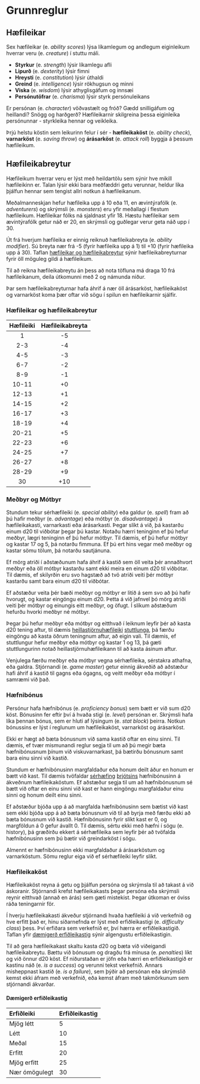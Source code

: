 # Grunnreglur

## Hæfileikar

Sex hæfileikar (e. _ability scores_) lýsa líkamlegum og andlegum eiginleikum hverrar veru (e. _creature_) í stuttu máli.

* **Styrkur** (e. _strength_) lýsir líkamlegu afli
* **Lipurð** (e. _dexterity_) lýsir fimni
* **Hreysti** (e. _constitution_) lýsir úthaldi
* **Greind** (e. _intelligence_) lýsir rökhugsun og minni
* **Viska** (e. _wisdom_) lýsir athyglisgáfum og innsæi
* **Persónutöfrar** (e. _charisma_) lýsir styrk persónuleikans

Er persónan (e. _character_) vöðvastælt og fróð? Gædd snilligáfum og heillandi? Snögg og harðgerð? Hæfileikarnir skilgreina þessa eiginleika persónunnar - styrkleika hennar og veikleika.

Þrjú helstu köstin sem leikurinn felur í sér - **hæfileikaköst** (e. _ability check_), **varnarköst** (e. _saving throw_) og **árásarköst** (e. _attack roll_) byggja á þessum hæfileikum.

## Hæfileikabreytur

Hæfileikum hverrar veru er lýst með heildartölu sem sýnir hve mikill hæfileikinn er. Talan lýsir ekki bara meðfæddri getu verunnar, heldur líka þjálfun hennar sem tengist allri notkun á hæfileikanum.

Meðalmanneskjan hefur hæfileika upp á 10 eða 11, en ævintýrafólk (e. _adventurers_) og skrýmsli (e. _monsters_) eru yfir meðallagi í flestum hæfileikum. Hæfileikar fólks ná sjaldnast yfir 18. Hæstu hæfileikar sem ævintýrafólk getur náð er 20, en skrýmsli og guðlegar verur geta náð upp í 30.

Út frá hverjum hæfileika er einnig reiknuð hæfileikabreyta (e. _ability modifier_). Sú breyta nær frá -5 (fyrir hæfileika upp á 1) til +10 (fyrir hæfileika upp á 30). Taflan [hæfileikar og hæfileikabreytur](#hæfileikar-og-hæfileikabreytur) sýnir hæfileikabreyturnar fyrir öll möguleg gildi á hæfileikum. 

Til að reikna hæfileikabreytu án þess að nota töfluna má draga 10 frá hæfileikanum, deila útkomunni með 2 og námunda niður.

Þar sem hæfileikabreyturnar hafa áhrif á nær öll árásarköst, hæfileikaköst og varnarköst koma þær oftar við sögu í spilun en hæfileikarnir sjálfir.

### Hæfileikar og hæfileikabreytur


| Hæfileiki | Hæfileikabreyta |
|:---------:|:---------------:|
|1 	        |  -5             |
|2-3        |  -4             |
|4-5        |  -3             |
|6-7        |  -2             |
|8-9        |  -1             |
|10-11      |  +0             |
|12-13      |  +1             |
|14-15      |  +2             |
|16-17      |  +3             |
|18-19      |  +4             |
|20-21      |  +5             |
|22-23      |  +6             |
|24-25      |  +7             |
|26-27      |  +8             |
|28-29      |  +9             |
|30         | +10             |

### Meðbyr og Mótbyr

Stundum tekur sérhæfileiki (e. _special ability_) eða galdur (e. _spell_) fram að þú hafir meðbyr (e. _advantage_) eða mótbyr (e. _disadvantage_) á hæfileikakasti, varnarkasti eða árásarkasti. Þegar slíkt á við, þá kastarðu einum d20 til viðbótar þegar þú kastar. Notaðu hærri teninginn ef þú hefur meðbyr, lægri teninginn ef þú hefur mótbyr. Til dæmis, ef þú hefur mótbyr og kastar 17 og 5, þá notarðu fimmuna. Ef þú ert hins vegar með meðbyr og kastar sömu tölum, þá notarðu sautjánuna.

Ef mörg atriði í aðstæðunum hafa áhrif á kastið sem öll veita þér annaðhvort meðbyr eða öll mótbyr kastarðu samt ekki meira en einum d20 til viðbótar. Til dæmis, ef skilyrðin eru svo hagstæð að tvö atriði veiti þér mótbyr kastarðu samt bara einum d20 til viðbótar.

Ef aðstæður veita þér bæði meðbyr og mótbyr er litið á sem svo að þú hafir hvorugt, og kastar eingöngu einum d20. Þetta á við jafnvel þó mörg atriði veiti þér mótbyr og einungis eitt meðbyr, og öfugt. Í slíkum aðstæðum hefurðu hvorki meðbyr né mótbyr.

Þegar þú hefur meðbyr eða mótbyr og eitthvað í leiknum leyfir þér að kasta d20 tening aftur, til dæmis [heillastjörnuhæfileiki](#heillastjarna) [stuttlunga](#stuttlungar), þá færðu eingöngu að kasta öðrum teningnum aftur, að eigin vali. Til dæmis, ef stuttlungur hefur meðbyr eða mótbyr og kastar 1 og 13, þá gæti stuttlungurinn notað heillastjörnuhæfileikann til að kasta ásinum aftur.

Venjulega færðu meðbyr eða mótbyr vegna sérhæfileika, sérstakra athafna, eða galdra. Stjórnandi (e. _game master_) getur einnig ákveðið að aðstæður hafi áhrif á kastið til gagns eða ógagns, og veitt meðbyr eða mótbyr í samræmi við það.

### Hæfnibónus

Persónur hafa hæfnibónus (e. _proficiency bonus_) sem bætt er við sum d20 köst. Bónusinn fer eftir því á hvaða stigi (e. _level_) persónan er. Skrýmsli hafa líka þennan bónus, sem er hluti af lýsingum (e. _stat block_) þeirra. Notkun bónussins er lýst í reglunum um hæfileikaköst, varnarköst og árásarköst.

Ekki er hægt að bæta bónusnum við sama kastið oftar en einu sinni. Til dæmis, ef tvær mismunandi reglur segja til um að þú megir bæta hæfnibónusnum þínum við viskuvarnarkast, þá bætirðu bónusnum samt bara einu sinni við kastið.

Stundum er hæfnibónusinn margfaldaður eða honum deilt áður en honum er bætt við kast. Til dæmis tvöfaldar [sérhæfing](#sérhæfing) [þrjótsins](#þrjótur) hæfnibónusinn á ákveðnum hæfileikaköstum. Ef aðstæður segja til um að hæfnibónusnum sé bætt við oftar en einu sinni við kast er hann eingöngu margfaldaður einu sinni og honum deilt einu sinni.

Ef aðstæður bjóða upp á að margfalda hæfnibónusinn sem bætist við kast sem ekki bjóða upp á að bæta bónusnum við til að byrja með færðu ekki að bæta bónusnum við kastið. Hæfnibónusinn fyrir slíkt kast er 0, og margföldun á 0 gefur ávallt 0. Til dæmis, sértu ekki með hæfni í sögu (e. history), þá græðirðu ekkert á sérhæfileika sem leyfir þér að tvöfalda hæfnibónusinn sem þú bætir við greindarköst í sögu.

Almennt er hæfnibónusinn ekki margfaldaður á árásarköstum og varnarköstum. Sömu reglur eiga við ef sérhæfileiki leyfir slíkt.

### Hæfileikaköst

Hæfileikaköst reyna á getu og þjálfun persóna og skrýmsla til að takast á við áskoranir. Stjórnandi krefst hæfileikakasts þegar persóna eða skrýmsli reynir eitthvað (annað en árás) sem gæti mistekist. Þegar útkoman er óviss ráða teningarnir för.

Í hverju hæfileikakasti ákveður stjórnandi hvaða hæfileiki á við verkefnið og hve erfitt það er, hinu síðarnefnda er lýst með erfiðleikastigi (e. _difficulty class_) þess. Því erfiðara sem verkefnið er, því hærra er erfiðleikastigið. Taflan yfir [dæmigerð erfiðleikastig](#dæmigerð-erfiðleikastig) sýnir algengustu erfiðleikastigin.

Til að gera hæfileikakast skaltu kasta d20 og bæta við viðeigandi hæfileikabreytu. Bættu við bónusum og dragðu frá mínusa (e. _penalties_) líkt og við önnur d20 köst. Ef niðurstaðan er jöfn eða hærri en erfiðleikastigið er kastinu náð (e. _is a success_) og verunni tekst verkefnið. Annars misheppnast kastið (e. _is a failure_), sem þýðir að persónan eða skrýmslið kemst ekki áfram með verkefnið, eða kemst áfram með takmörkunum sem stjórnandi ákvarðar.

#### Dæmigerð erfiðleikastig

| Erfiðleiki    | Erfiðleikastig |
| :------------ | :--------------|
| Mjög létt     | 5              |
| Létt          | 10             |
| Meðal         | 15             |
| Erfitt        | 20             |
| Mjög erfitt   | 25             |
| Nær ómögulegt | 30             |
